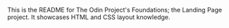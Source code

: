 This is the README for The Odin Project's Foundations; the Landing Page project. It showcases HTML and CSS layout knowledge.